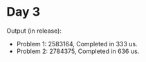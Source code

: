# Day 3
Output (in release):
* Problem 1: 2583164, Completed in 333 us.
* Problem 2: 2784375, Completed in 636 us.